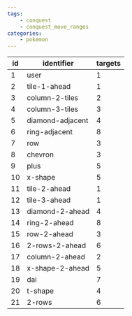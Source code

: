 ```yaml
---
tags:
    - conquest
    - conquest_move_ranges
categories:
    - pokemon
---
```


| id |    identifier    | targets |
|----|------------------|---------|
| 1  | user             | 1       |
| 2  | tile-1-ahead     | 1       |
| 3  | column-2-tiles   | 2       |
| 4  | column-3-tiles   | 3       |
| 5  | diamond-adjacent | 4       |
| 6  | ring-adjacent    | 8       |
| 7  | row              | 3       |
| 8  | chevron          | 3       |
| 9  | plus             | 5       |
| 10 | x-shape          | 5       |
| 11 | tile-2-ahead     | 1       |
| 12 | tile-3-ahead     | 1       |
| 13 | diamond-2-ahead  | 4       |
| 14 | ring-2-ahead     | 8       |
| 15 | row-2-ahead      | 3       |
| 16 | 2-rows-2-ahead   | 6       |
| 17 | column-2-ahead   | 2       |
| 18 | x-shape-2-ahead  | 5       |
| 19 | dai              | 7       |
| 20 | t-shape          | 4       |
| 21 | 2-rows           | 6       |
